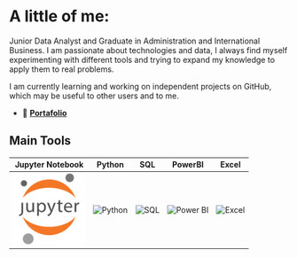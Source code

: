 # A little of me:
Junior Data Analyst and Graduate in Administration and International Business. I am passionate about technologies and data, I always find myself experimenting with different tools and trying to expand my knowledge to apply them to real problems.

I am currently learning and working on independent projects on GitHub, which may be useful to other users and to me.

- 📂 **[Portafolio](https://github.com/DanielCortez94?tab=repositories)**

## Main Tools

| Jupyter Notebook | Python | SQL | PowerBI | Excel |
|-------------------|--------|-----|---------|-------|
| <img src="https://raw.githubusercontent.com/github/explore/main/topics/jupyter-notebook/jupyter-notebook.png" alt="Jupyter" width="130"> | <img src="https://img.icons8.com/color/48/000000/python.png" alt="Python" width="130"> |  <img src="https://img.icons8.com/ios-filled/80/000000/database.png" alt="SQL" width="130">     | <img src="https://iconos8.es/icon/Ny0t2MYrJ70p/power-bi-2021" alt="Power BI" width="130"> |  <img src="https://img.icons8.com/color/48/000000/microsoft-excel-2019.png" alt="Excel" width="130"> |


